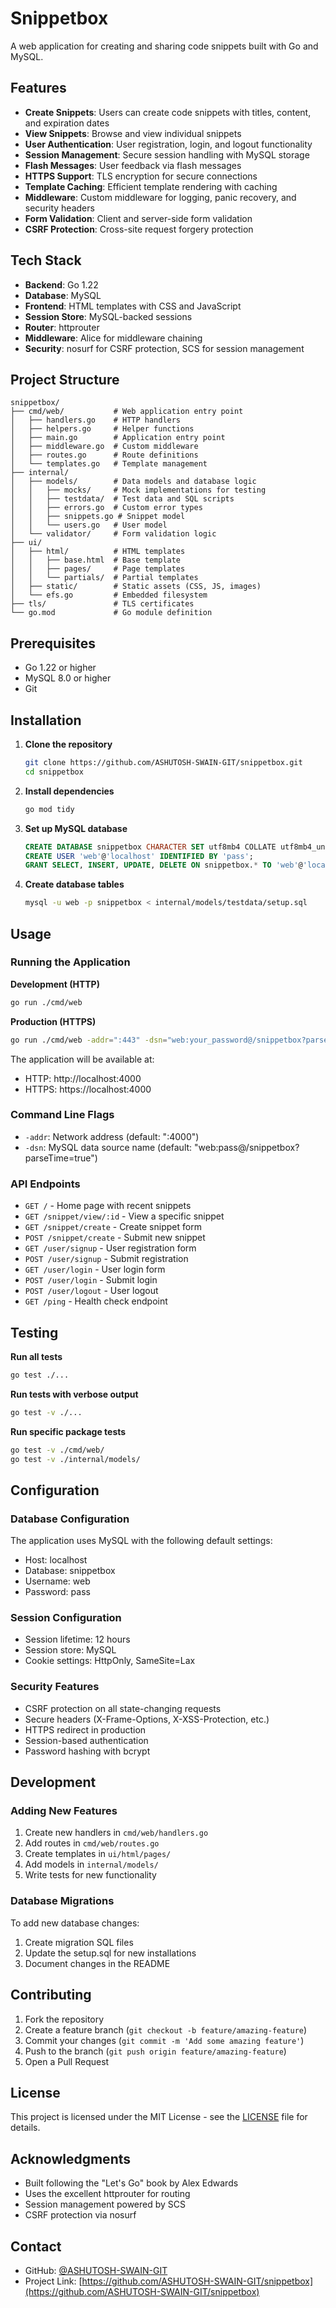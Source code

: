 # Snippetbox

A web application for creating and sharing code snippets built with Go and MySQL.

## Features

- **Create Snippets**: Users can create code snippets with titles, content, and expiration dates
- **View Snippets**: Browse and view individual snippets
- **User Authentication**: User registration, login, and logout functionality
- **Session Management**: Secure session handling with MySQL storage
- **Flash Messages**: User feedback via flash messages
- **HTTPS Support**: TLS encryption for secure connections
- **Template Caching**: Efficient template rendering with caching
- **Middleware**: Custom middleware for logging, panic recovery, and security headers
- **Form Validation**: Client and server-side form validation
- **CSRF Protection**: Cross-site request forgery protection

## Tech Stack

- **Backend**: Go 1.22
- **Database**: MySQL
- **Frontend**: HTML templates with CSS and JavaScript
- **Session Store**: MySQL-backed sessions
- **Router**: httprouter
- **Middleware**: Alice for middleware chaining
- **Security**: nosurf for CSRF protection, SCS for session management

## Project Structure

```
snippetbox/
├── cmd/web/           # Web application entry point
│   ├── handlers.go    # HTTP handlers
│   ├── helpers.go     # Helper functions
│   ├── main.go        # Application entry point
│   ├── middleware.go  # Custom middleware
│   ├── routes.go      # Route definitions
│   └── templates.go   # Template management
├── internal/
│   ├── models/        # Data models and database logic
│   │   ├── mocks/     # Mock implementations for testing
│   │   ├── testdata/  # Test data and SQL scripts
│   │   ├── errors.go  # Custom error types
│   │   ├── snippets.go # Snippet model
│   │   └── users.go   # User model
│   └── validator/     # Form validation logic
├── ui/
│   ├── html/          # HTML templates
│   │   ├── base.html  # Base template
│   │   ├── pages/     # Page templates
│   │   └── partials/  # Partial templates
│   ├── static/        # Static assets (CSS, JS, images)
│   └── efs.go         # Embedded filesystem
├── tls/               # TLS certificates
└── go.mod             # Go module definition
```

## Prerequisites

- Go 1.22 or higher
- MySQL 8.0 or higher
- Git

## Installation

1. **Clone the repository**

   ```bash
   git clone https://github.com/ASHUTOSH-SWAIN-GIT/snippetbox.git
   cd snippetbox
   ```

2. **Install dependencies**

   ```bash
   go mod tidy
   ```

3. **Set up MySQL database**

   ```sql
   CREATE DATABASE snippetbox CHARACTER SET utf8mb4 COLLATE utf8mb4_unicode_ci;
   CREATE USER 'web'@'localhost' IDENTIFIED BY 'pass';
   GRANT SELECT, INSERT, UPDATE, DELETE ON snippetbox.* TO 'web'@'localhost';
   ```

4. **Create database tables**
   ```bash
   mysql -u web -p snippetbox < internal/models/testdata/setup.sql
   ```

## Usage

### Running the Application

**Development (HTTP)**

```bash
go run ./cmd/web
```

**Production (HTTPS)**

```bash
go run ./cmd/web -addr=":443" -dsn="web:your_password@/snippetbox?parseTime=true"
```

The application will be available at:

- HTTP: http://localhost:4000
- HTTPS: https://localhost:4000

### Command Line Flags

- `-addr`: Network address (default: ":4000")
- `-dsn`: MySQL data source name (default: "web:pass@/snippetbox?parseTime=true")

### API Endpoints

- `GET /` - Home page with recent snippets
- `GET /snippet/view/:id` - View a specific snippet
- `GET /snippet/create` - Create snippet form
- `POST /snippet/create` - Submit new snippet
- `GET /user/signup` - User registration form
- `POST /user/signup` - Submit registration
- `GET /user/login` - User login form
- `POST /user/login` - Submit login
- `POST /user/logout` - User logout
- `GET /ping` - Health check endpoint

## Testing

**Run all tests**

```bash
go test ./...
```

**Run tests with verbose output**

```bash
go test -v ./...
```

**Run specific package tests**

```bash
go test -v ./cmd/web/
go test -v ./internal/models/
```

## Configuration

### Database Configuration

The application uses MySQL with the following default settings:

- Host: localhost
- Database: snippetbox
- Username: web
- Password: pass

### Session Configuration

- Session lifetime: 12 hours
- Session store: MySQL
- Cookie settings: HttpOnly, SameSite=Lax

### Security Features

- CSRF protection on all state-changing requests
- Secure headers (X-Frame-Options, X-XSS-Protection, etc.)
- HTTPS redirect in production
- Session-based authentication
- Password hashing with bcrypt

## Development

### Adding New Features

1. Create new handlers in `cmd/web/handlers.go`
2. Add routes in `cmd/web/routes.go`
3. Create templates in `ui/html/pages/`
4. Add models in `internal/models/`
5. Write tests for new functionality

### Database Migrations

To add new database changes:

1. Create migration SQL files
2. Update the setup.sql for new installations
3. Document changes in the README

## Contributing

1. Fork the repository
2. Create a feature branch (`git checkout -b feature/amazing-feature`)
3. Commit your changes (`git commit -m 'Add some amazing feature'`)
4. Push to the branch (`git push origin feature/amazing-feature`)
5. Open a Pull Request

## License

This project is licensed under the MIT License - see the [LICENSE](LICENSE) file for details.

## Acknowledgments

- Built following the "Let's Go" book by Alex Edwards
- Uses the excellent httprouter for routing
- Session management powered by SCS
- CSRF protection via nosurf

## Contact

- GitHub: [@ASHUTOSH-SWAIN-GIT](https://github.com/ASHUTOSH-SWAIN-GIT)
- Project Link: [https://github.com/ASHUTOSH-SWAIN-GIT/snippetbox](https://github.com/ASHUTOSH-SWAIN-GIT/snippetbox)
